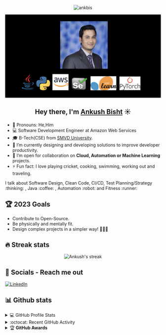 <p align="center"> <img src="https://komarev.com/ghpvc/?username=ankbis" alt="ankbis" /> </p>

[<img src="https://github.com/ankbis/ankbis/blob/main/ankbis_github.png" border-radius="5px">](https://www.linkedin.com/in/ankushbisht/)

## <p align="center">Hey there, I'm [Ankush Bisht](https://www.linkedin.com/in/ankushbisht/) ☀️ 
<p> 

- :man: Pronouns: He,Him
- :computer: Software Development Engineer at Amazon Web Services
- :mortar_board: B-Tech(CSE) from [SMVD University](https://smvdu.ac.in/).
- 🌱 I’m currently designing and developing solutions to improve developer productivity.
- 👯 I’m open for collaboration on <b>Cloud, Automation or Machine Learning</b> projects.
- ⚡ Fun fact: I love playing cricket, cooking, swimming, working out and traveling.

<p>I talk about Software Design, Clean Code, CI/CD, Test Planning/Strategy :thinking: , Java :coffee: , Automation :robot: and Fitness :runner: </p>


## 🏆 2023 Goals
- Contribute to Open-Source.
- Be physically and mentally fit.
- Design complex projects in a simpler way! 👨🏻‍💻


## 🔥 Streak stats
<!-- GitHub Readme Streak Stats - https://github.com/DenverCoder1/github-readme-streak-stats -->
<p align="center">
    <img title="🔥 Get streak stats for your profile at git.io/streak-stats" alt="Ankush's streak" src="https://github-readme-streak-stats.herokuapp.com/?user=ankbis&theme=neon-dark&hide_border=true"/>
</p>



## 📱 Socials - Reach me out

[![LinkedIn](https://img.shields.io/badge/LinkedIn-0077B5?style=for-the-badge&logo=linkedin&logoColor=white)](https://www.linkedin.com/in/ankushbisht/)

## 📊 Github stats
<!-- https://github.com/anuraghazra/github-readme-stats -->
<details> 
  <summary>💻  GitHub Profile Stats</summary>
  <br/>
    <a href="https://github.com/anuraghazra/github-readme-stats"><img alt="Ankush's Github Stats" src="https://github-readme-stats.vercel.app/api?username=ankbis&show_icons=true&count_private=true&theme=react&hide_border=true&bg_color=1F222E&title_color=F85D7F&icon_color=F8D866" height="192px"/></a>
  <a href="https://github.com/anuraghazra/github-readme-stats"><img alt="Ankush's Top Languages" src="https://github-readme-stats.vercel.app/api/top-langs/?username=ankbis&langs_count=8&layout=compact&theme=react&hide_border=true&bg_color=1F222E&title_color=F85D7F&icon_color=F8D866" height="192px"/></a>
  <br/>
  <b>Note:</b> Top languages is only a metric of the languages my public code consists of and doesn't reflect experience or skill level.
</details>
<!-- https://github.com/ashutosh00710/github-readme-activity-graph -->
<details>
  <summary>:octocat:  Recent GitHub Activity</summary>
  <br/>
   <a href="https://github.com/ashutosh00710/github-readme-activity-graph"><img alt="Ankush's Activity Graph" src="https://activity-graph.herokuapp.com/graph?username=ankbis&custom_title=ankbis's%20Contribution%20Graph&bg_color=1F222E&color=F8D866&line=F85D7F&point=FFFFFF&hide_border=true" /></a>
  <br/>
</details>
<details>
    <summary>&#127942 <b>GitHub Awards</b></summary>
  
![Github Trophy](https://github-profile-trophy.vercel.app/?username=ankbis)
  
</details>

